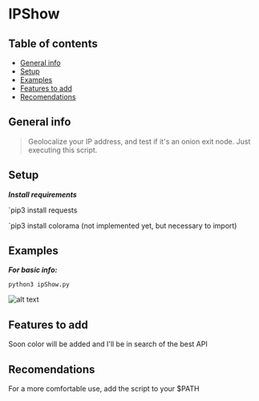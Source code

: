 # IPShow

## Table of contents
* [General info](#general-info)
* [Setup](#setup)
* [Examples](#Examples)
* [Features to add](#Features-to-add)
* [Recomendations](#Recomendations)



## General info
>Geolocalize your IP address, and test if it's an onion exit node. Just executing this script.


## Setup

***Install requirements***

`pip3 install requests

`pip3 install colorama (not implemented yet, but necessary to import)


## Examples

***For basic info:***

`python3 ipShow.py`

![alt text](https://i.imgur.com/XS1QxVF.png)

## Features to add

Soon color will be added and I'll be in search of the best API

## Recomendations

For a more comfortable use, add the script to your $PATH
